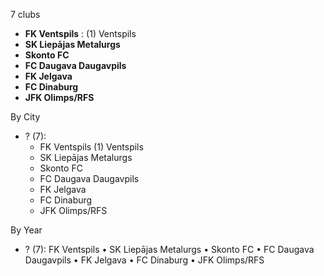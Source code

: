 7 clubs

- **FK Ventspils** : (1) Ventspils
- **SK Liepājas Metalurgs**
- **Skonto FC**
- **FC Daugava Daugavpils**
- **FK Jelgava**
- **FC Dinaburg**
- **JFK Olimps/RFS**




By City

- ? (7): 
  - FK Ventspils  (1) Ventspils
  - SK Liepājas Metalurgs 
  - Skonto FC 
  - FC Daugava Daugavpils 
  - FK Jelgava 
  - FC Dinaburg 
  - JFK Olimps/RFS 




By Year

- ? (7):   FK Ventspils • SK Liepājas Metalurgs • Skonto FC • FC Daugava Daugavpils • FK Jelgava • FC Dinaburg • JFK Olimps/RFS


